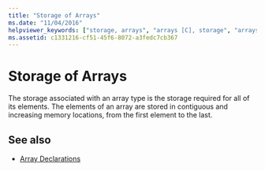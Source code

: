 ```yaml
---
title: "Storage of Arrays"
ms.date: "11/04/2016"
helpviewer_keywords: ["storage, arrays", "arrays [C], storage", "arrays [C]", "storing arrays"]
ms.assetid: c1331216-cf51-45f6-8072-a3fedc7cb367
---
```

# Storage of Arrays

The storage associated with an array type is the storage required for all of its elements. The elements of an array are stored in contiguous and increasing memory locations, from the first element to the last.

## See also

- [Array Declarations](../c-language/array-declarations.md)
